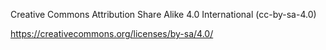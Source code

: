 Creative Commons Attribution Share Alike 4.0 International (cc-by-sa-4.0)

https://creativecommons.org/licenses/by-sa/4.0/

